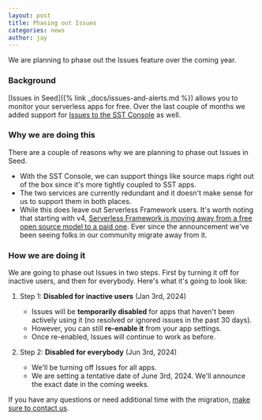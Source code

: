 ```yaml
---
layout: post
title: Phasing out Issues
categories: news
author: jay
---
```


We are planning to phase out the Issues feature over the coming year.

### Background

[Issues in Seed]({% link _docs/issues-and-alerts.md %}) allows you to monitor your serverless apps for free. Over the last couple of months we added support for [Issues to the SST Console](https://docs.sst.dev/console#issues) as well.

### Why we are doing this

There are a couple of reasons why we are planning to phase out Issues in Seed.

- With the SST Console, we can support things like source maps right out of the box since it's more tightly coupled to SST apps.
- The two services are currently redundant and it doesn't make sense for us to support them in both places.
- While this does leave out Serverless Framework users. It's worth noting that starting with v4, [Serverless Framework is moving away from a free open source model to a paid one](https://www.serverless.com/blog/serverless-framework-v4-a-new-model). Ever since the announcement we've been seeing folks in our community migrate away from it.

### How we are doing it

We are going to phase out Issues in two steps. First by turning it off for inactive users, and then for everybody. Here's what it's going to look like:

1. Step 1: **Disabled for inactive users** (Jan 3rd, 2024)
   - Issues will be **temporarily disabled** for apps that haven't been actively using it (no resolved or ignored issues in the past 30 days).
   - However, you can still **re-enable it** from your app settings.
   - Once re-enabled, Issues will continue to work as before.

2. Step 2: **Disabled for everybody** (Jun 3rd, 2024)
   - We'll be turning off Issues for all apps.
   - We are setting a tentative date of June 3rd, 2024. We'll announce the exact date in the coming weeks.

If you have any questions or need additional time with the migration, [make sure to contact us](mailto:contact@seed.run).
